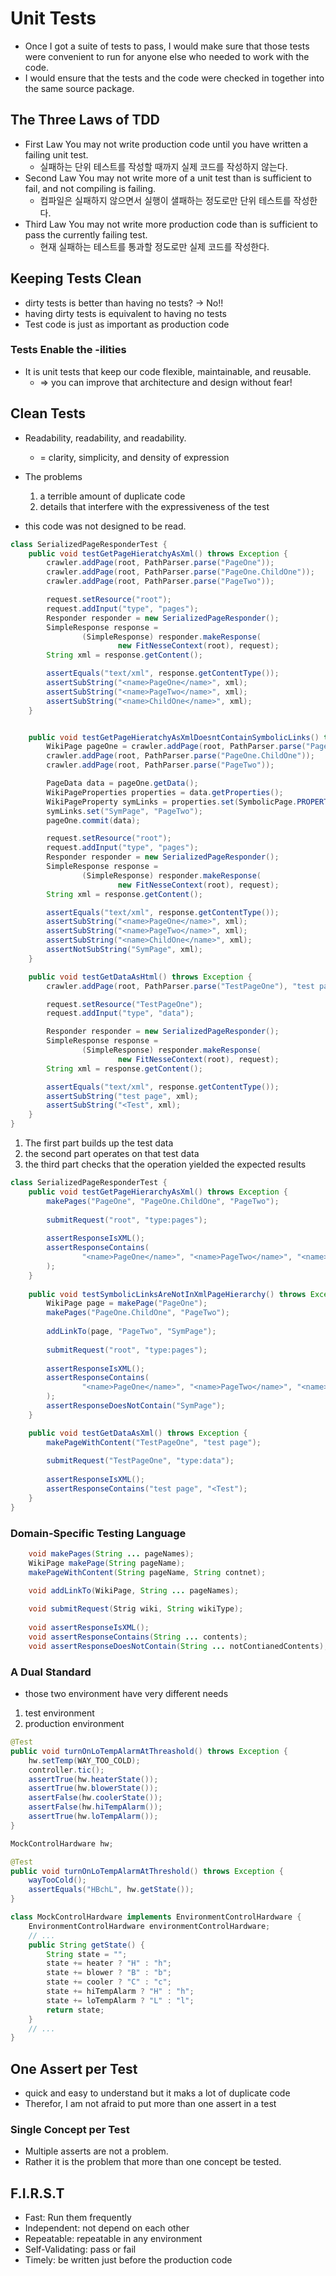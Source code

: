 # Unit Tests
- Once I got a suite of tests to pass, I would make sure that those tests were convenient to run for anyone else who needed to work with the code. 
- I would ensure that the tests and the code were checked in together into the same source package.

## The Three Laws of TDD
- First Law You may not write production code until you have written a failing unit test.
  - 실패하는 단위 테스트를 작성할 때까지 실제 코드를 작성하지 않는다.
- Second Law You may not write more of a unit test than is sufficient to fail, and not compiling is failing.
  - 컴파일은 실패하지 않으면서 실행이 샐패하는 정도로만 단위 테스트를 작성한다.
- Third Law You may not write more production code than is sufficient to pass the currently failing test.
  - 현재 실패하는 테스트를 통과할 정도로만 실제 코드를 작성한다.

## Keeping Tests Clean
- dirty tests is better than having no tests? -> No!!
- having dirty tests is equivalent to having no tests
- Test code is just as important as production code

### Tests Enable the -ilities
- It is unit tests that keep our code flexible, maintainable, and reusable.
  - =>  you can improve that architecture and design without fear!

## Clean Tests
- Readability, readability, and readability.
  - = clarity, simplicity, and density of expression
- The problems
  1. a terrible amount of duplicate code
  2. details that interfere with the expressiveness of the test


- this code was not designed to be read.
```java
class SerializedPageResponderTest {
    public void testGetPageHieratchyAsXml() throws Exception {
        crawler.addPage(root, PathParser.parse("PageOne"));
        crawler.addPage(root, PathParser.parse("PageOne.ChildOne"));
        crawler.addPage(root, PathParser.parse("PageTwo"));

        request.setResource("root");
        request.addInput("type", "pages");
        Responder responder = new SerializedPageResponder();
        SimpleResponse response =
                (SimpleResponse) responder.makeResponse(
                        new FitNesseContext(root), request);
        String xml = response.getContent();

        assertEquals("text/xml", response.getContentType());
        assertSubString("<name>PageOne</name>", xml);
        assertSubString("<name>PageTwo</name>", xml);
        assertSubString("<name>ChildOne</name>", xml);
    }


    public void testGetPageHieratchyAsXmlDoesntContainSymbolicLinks() throws Exception {
        WikiPage pageOne = crawler.addPage(root, PathParser.parse("PageOne"));
        crawler.addPage(root, PathParser.parse("PageOne.ChildOne"));
        crawler.addPage(root, PathParser.parse("PageTwo"));

        PageData data = pageOne.getData();
        WikiPageProperties properties = data.getProperties();
        WikiPageProperty symLinks = properties.set(SymbolicPage.PROPERTY_NAME);
        symLinks.set("SymPage", "PageTwo");
        pageOne.commit(data);

        request.setResource("root");
        request.addInput("type", "pages");
        Responder responder = new SerializedPageResponder();
        SimpleResponse response =
                (SimpleResponse) responder.makeResponse(
                        new FitNesseContext(root), request);
        String xml = response.getContent();

        assertEquals("text/xml", response.getContentType());
        assertSubString("<name>PageOne</name>", xml);
        assertSubString("<name>PageTwo</name>", xml);
        assertSubString("<name>ChildOne</name>", xml);
        assertNotSubString("SymPage", xml);
    }

    public void testGetDataAsHtml() throws Exception {
        crawler.addPage(root, PathParser.parse("TestPageOne"), "test page");

        request.setResource("TestPageOne");
        request.addInput("type", "data");

        Responder responder = new SerializedPageResponder();
        SimpleResponse response =
                (SimpleResponse) responder.makeResponse(
                        new FitNesseContext(root), request);
        String xml = response.getContent();

        assertEquals("text/xml", response.getContentType());
        assertSubString("test page", xml);
        assertSubString("<Test", xml);
    }
}
```
1. The first part builds up the test data
2. the second part operates on that test data
3. the third part checks that the operation yielded the expected results
```java
class SerializedPageResponderTest {
    public void testGetPageHierarchyAsXml() throws Exception {     
        makePages("PageOne", "PageOne.ChildOne", "PageTwo");
        
        submitRequest("root", "type:pages");
        
        assertResponseIsXML();     
        assertResponseContains(       
                "<name>PageOne</name>", "<name>PageTwo</name>", "<name>ChildOne</name>"     
        );  
    }
    
    public void testSymbolicLinksAreNotInXmlPageHierarchy() throws Exception {     
        WikiPage page = makePage("PageOne");     
        makePages("PageOne.ChildOne", "PageTwo");
        
        addLinkTo(page, "PageTwo", "SymPage");
        
        submitRequest("root", "type:pages");
        
        assertResponseIsXML();     
        assertResponseContains(       
                "<name>PageOne</name>", "<name>PageTwo</name>", "<name>ChildOne</name>"     
        );     
        assertResponseDoesNotContain("SymPage");  
    }

    public void testGetDataAsXml() throws Exception {     
        makePageWithContent("TestPageOne", "test page");
    
        submitRequest("TestPageOne", "type:data");
    
        assertResponseIsXML();     
        assertResponseContains("test page", "<Test");  
    }
}
```
### Domain-Specific Testing Language
```java
    void makePages(String ... pageNames);
    WikiPage makePage(String pageName);
    makePageWithContent(String pageName, String contnet);

    void addLinkTo(WikiPage, String ... pageNames);
    
    void submitRequest(Strig wiki, String wikiType);
    
    void assertResponseIsXML();
    void assertResponseContains(String ... contents);
    void assertResponseDoesNotContain(String ... notContianedContents);
```
### A Dual Standard
- those two environment have very different needs
1. test environment
2. production environment
```java
@Test   
public void turnOnLoTempAlarmAtThreashold() throws Exception {
    hw.setTemp(WAY_TOO_COLD);
    controller.tic();
    assertTrue(hw.heaterState());
    assertTrue(hw.blowerState());
    assertFalse(hw.coolerState());
    assertFalse(hw.hiTempAlarm());
    assertTrue(hw.loTempAlarm());
}
```
```java
MockControlHardware hw;

@Test
public void turnOnLoTempAlarmAtThreshold() throws Exception {
    wayTooCold();
    assertEquals("HBchL", hw.getState());
}
```
```java
class MockControlHardware implements EnvironmentControlHardware {
    EnvironmentControlHardware environmentControlHardware;
    // ...
    public String getState() {
        String state = "";
        state += heater ? "H" : "h";
        state += blower ? "B" : "b";
        state += cooler ? "C" : "c";
        state += hiTempAlarm ? "H" : "h";
        state += loTempAlarm ? "L" : "l";
        return state;
    }
    // ...
} 
```
## One Assert per Test
- quick and easy to understand but it maks a lot of duplicate code
- Therefor, I am not afraid to put more than one assert in a test
### Single Concept per Test
- Multiple asserts are not a problem. 
- Rather it is the problem that more than one concept be tested.

## F.I.R.S.T
- Fast: Run them frequently
- Independent: not depend on each other
- Repeatable: repeatable in any environment
- Self-Validating: pass or fail
- Timely: be written just before the production code